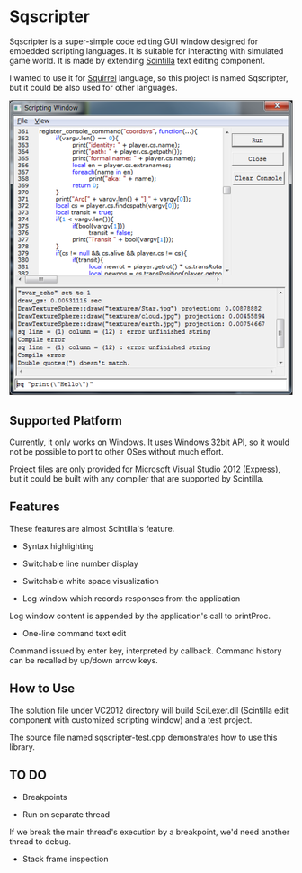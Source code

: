 Sqscripter
==========

Sqscripter is a super-simple code editing GUI window designed for embedded scripting languages.
It is suitable for interacting with simulated game world.
It is made by extending [Scintilla](http://www.scintilla.org/) text editing component.

I wanted to use it for [Squirrel](http://www.squirrel-lang.org/) language, so this project is
named Sqscripter, but it could be also used for other languages.


![Screenshot](media/sqscripter.png)


Supported Platform
------------------

Currently, it only works on Windows.
It uses Windows 32bit API, so it would not be possible to port to other OSes without
much effort.

Project files are only provided for Microsoft Visual Studio 2012 (Express), but
it could be built with any compiler that are supported by Scintilla.


Features
--------

These features are almost Scintilla's feature.

* Syntax highlighting

* Switchable line number display

* Switchable white space visualization

* Log window which records responses from the application

Log window content is appended by the application's call to
printProc.

* One-line command text edit

Command issued by enter key, interpreted by callback.
Command history can be recalled by up/down arrow keys.


How to Use
----------

The solution file under VC2012 directory will build SciLexer.dll (Scintilla edit component
with customized scripting window) and a test project.

The source file named sqscripter-test.cpp demonstrates how to use this library.


TO DO
-----

* Breakpoints

* Run on separate thread

If we break the main thread's execution by a breakpoint, we'd need another thread to debug.

* Stack frame inspection

